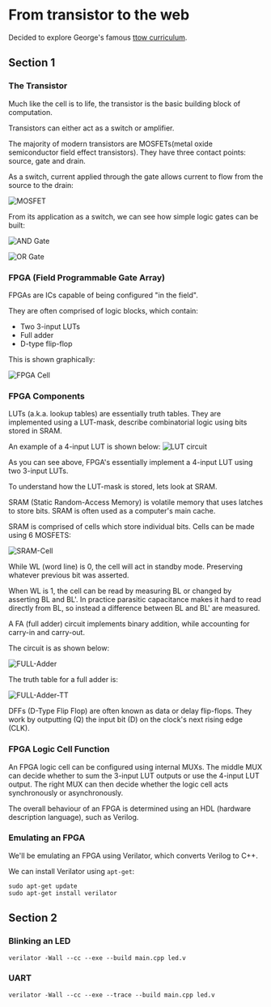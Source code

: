 # From transistor to the web

Decided to explore George's famous [ttow curriculum](https://github.com/geohot/fromthetransistor).

## Section 1

### The Transistor

Much like the cell is to life, the transistor is the basic building block of computation.

Transistors can either act as a switch or amplifier.

The majority of modern transistors are MOSFETs(metal oxide semiconductor field effect transistors). They have three contact points: source, gate and drain.

As a switch, current applied through the gate allows current to flow from the source to the drain:

![MOSFET](/assets/MOSFET.png)

From its application as a switch, we can see how simple logic gates can be built:

![AND Gate](/assets/AND-Gate.png)

![OR Gate](/assets/OR-Gate.png)

### FPGA (Field Programmable Gate Array)

FPGAs are ICs capable of being configured "in the field".

They are often comprised of logic blocks, which contain:
- Two 3-input LUTs
- Full adder
- D-type flip-flop

This is shown graphically:

![FPGA Cell](/assets/FPGA-Cell.png)

### FPGA Components

LUTs (a.k.a. lookup tables) are essentially truth tables. They are implemented using a LUT-mask, describe combinatorial logic using bits stored in SRAM.

An example of a 4-input LUT is shown below:
![LUT circuit](/assets/LUT-circuit.png)

As you can see above, FPGA's essentially implement a 4-input LUT using two 3-input LUTs.

To understand how the LUT-mask is stored, lets look at SRAM.

SRAM (Static Random-Access Memory) is volatile memory that uses latches to store bits. SRAM is often used as a computer's main cache.

SRAM is comprised of cells which store individual bits. Cells can be made using 6 MOSFETS:

![SRAM-Cell](/assets/SRAM-Cell.png)

While WL (word line) is 0, the cell will act in standby mode. Preserving whatever previous bit was asserted.

When WL is 1, the cell can be read by measuring BL or changed by asserting BL and BL'. In practice parasitic capacitance makes it hard to read directly from BL, so instead a difference between BL and BL' are measured.

A FA (full adder) circuit implements binary addition, while accounting for carry-in and carry-out.

The circuit is as shown below:

![FULL-Adder](/assets/FULL-Adder.png)

The truth table for a full adder is:

![FULL-Adder-TT](/assets/FULL-Adder-TT.png)

DFFs (D-Type Flip Flop) are often known as data or delay flip-flops. They work by outputting (Q) the input bit (D) on the clock's next rising edge (CLK).

### FPGA Logic Cell Function

An FPGA logic cell can be configured using internal MUXs. The middle MUX can decide whether to sum the 3-input LUT outputs or use the 4-input LUT output. The right MUX can then decide whether the logic cell acts synchronously or asynchronously.  

The overall behaviour of an FPGA is determined using an HDL (hardware description language), such as Verilog.

### Emulating an FPGA

We'll be emulating an FPGA using Verilator, which converts Verilog to C++.

We can install Verilator using `apt-get`:
```
sudo apt-get update
sudo apt-get install verilator
```

## Section 2

### Blinking an LED
```
verilator -Wall --cc --exe --build main.cpp led.v
```

### UART
```
verilator -Wall --cc --exe --trace --build main.cpp led.v
```